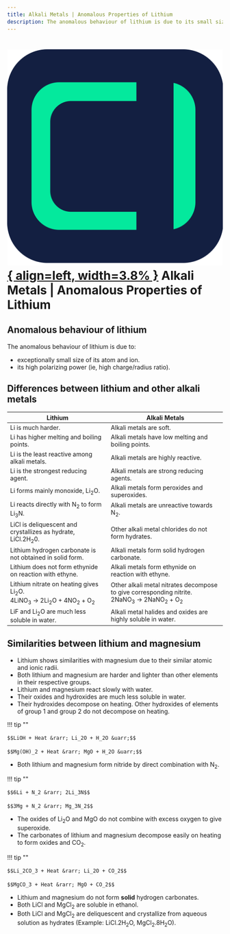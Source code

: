 ```yaml
---
title: Alkali Metals | Anomalous Properties of Lithium
description: The anomalous behaviour of lithium is due to its small size and high polarizing power.
---
```


# [![ChemistryEdu Logo](../../../images/favicon.svg){ align=left, width=3.8% }](../../../index.md)  Alkali Metals | Anomalous Properties of Lithium

## Anomalous behaviour of lithium

The anomalous behaviour of lithium is due to:

* exceptionally small size of its atom and ion.
* its high polarizing power (ie, high charge/radius ratio).

## Differences between lithium and other alkali metals

| Lithium                                                                                                                             | Alkali Metals                                                                                                                           |
|-------------------------------------------------------------------------------------------------------------------------------------|-----------------------------------------------------------------------------------------------------------------------------------------|
| Li is much harder.                                                                                                                  | Alkali metals are soft.                                                                                                                 |
| Li has higher melting and boiling points.                                                                                           | Alkali metals have low melting and boiling points.                                                                                      |
| Li is the least reactive among alkali metals.                                                                                       | Alkali metals are highly reactive.                                                                                                      |
| Li is the strongest reducing agent.                                                                                                 | Alkali metals are strong reducing agents.                                                                                               |
| Li forms mainly monoxide, Li<sub>2</sub>O.                                                                                          | Alkali metals form peroxides and superoxides.                                                                                           |
| Li reacts directly with N<sub>2</sub> to form Li<sub>3</sub>N.                                                                      | Alkali metals are unreactive towards N<sub>2</sub>.                                                                                     |
| LiCl is deliquescent and crystallizes as hydrate, LiCl.2H<sub>2</sub>0.                                                             | Other alkali metal chlorides do not form hydrates.                                                                                      |
| Lithium hydrogen carbonate is not obtained in solid form.                                                                           | Alkali metals form solid hydrogen carbonate.                                                                                            |
| Lithium does not form ethynide on reaction with ethyne.                                                                             | Alkali metals form ethynide on reaction with ethyne.                                                                                    |
| Lithium nitrate on heating gives Li<sub>2</sub>O. <br>4LiNO<sub>3</sub> &rarr; 2Li<sub>2</sub>O + 4NO<sub>2</sub> + O<sub>2</sub>   | Other alkali metal nitrates decompose to give corresponding nitrite. <br>2NaNO<sub>3</sub> &rarr; 2NaNO<sub>2</sub> + O<sub>2</sub>     |
| LiF and Li<sub>2</sub>O are much less soluble in water.                                                                             | Alkali metal halides and oxides are highly soluble in water.                                                                            |

## Similarities between lithium and magnesium

* Lithium shows similarities with magnesium due to their similar atomic and ionic radii.
* Both lithium and magnesium are harder and lighter than other elements in their respective groups.
* Lithium and magnesium react slowly with water.
* Their oxides and hydroxides are much less soluble in water.
* Their hydroxides decompose on heating. Other hydroxides of elements of group 1 and group 2 do not decompose on heating.

!!! tip ""

    $$LiOH + Heat &rarr; Li_2O + H_2O &uarr;$$

    $$Mg(OH)_2 + Heat &rarr; MgO + H_2O &uarr;$$

* Both lithium and magnesium form nitride by direct combination with N<sub>2</sub>.

!!! tip ""

    $$6Li + N_2 &rarr; 2Li_3N$$

    $$3Mg + N_2 &rarr; Mg_3N_2$$

* The oxides of Li<sub>2</sub>O and MgO do not combine with excess oxygen to give superoxide.
* The carbonates of lithium and magnesium decompose easily on heating to form oxides and CO<sub>2</sub>.

!!! tip ""

    $$Li_2CO_3 + Heat &rarr; Li_2O + CO_2$$

    $$MgCO_3 + Heat &rarr; MgO + CO_2$$

* Lithium and magnesium do not form **solid** hydrogen carbonates.
* Both LiCl and MgCl<sub>2</sub> are soluble in ethanol.
* Both LiCl and MgCl<sub>2</sub> are deliquescent and crystallize from aqueous solution as hydrates (Example: LiCl.2H<sub>2</sub>O, MgCl<sub>2</sub>.8H<sub>2</sub>O).
